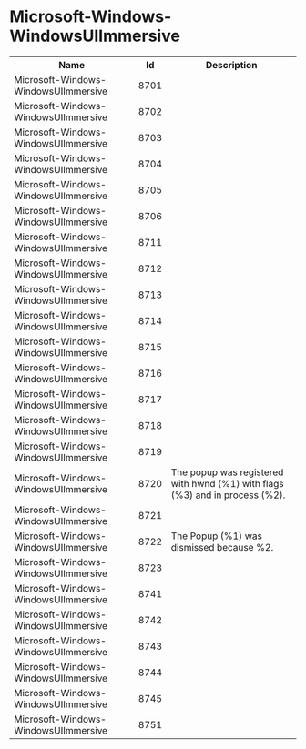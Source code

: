 # Microsoft-Windows-WindowsUIImmersive

<table>
<colgroup><col/><col/><col/></colgroup>
<tr><th>Name</th><th>Id</th><th>Description</th></tr>
<tr><td>Microsoft-Windows-WindowsUIImmersive</td><td>8701</td><td></td></tr>
<tr><td>Microsoft-Windows-WindowsUIImmersive</td><td>8702</td><td></td></tr>
<tr><td>Microsoft-Windows-WindowsUIImmersive</td><td>8703</td><td></td></tr>
<tr><td>Microsoft-Windows-WindowsUIImmersive</td><td>8704</td><td></td></tr>
<tr><td>Microsoft-Windows-WindowsUIImmersive</td><td>8705</td><td></td></tr>
<tr><td>Microsoft-Windows-WindowsUIImmersive</td><td>8706</td><td></td></tr>
<tr><td>Microsoft-Windows-WindowsUIImmersive</td><td>8711</td><td></td></tr>
<tr><td>Microsoft-Windows-WindowsUIImmersive</td><td>8712</td><td></td></tr>
<tr><td>Microsoft-Windows-WindowsUIImmersive</td><td>8713</td><td></td></tr>
<tr><td>Microsoft-Windows-WindowsUIImmersive</td><td>8714</td><td></td></tr>
<tr><td>Microsoft-Windows-WindowsUIImmersive</td><td>8715</td><td></td></tr>
<tr><td>Microsoft-Windows-WindowsUIImmersive</td><td>8716</td><td></td></tr>
<tr><td>Microsoft-Windows-WindowsUIImmersive</td><td>8717</td><td></td></tr>
<tr><td>Microsoft-Windows-WindowsUIImmersive</td><td>8718</td><td></td></tr>
<tr><td>Microsoft-Windows-WindowsUIImmersive</td><td>8719</td><td></td></tr>
<tr><td>Microsoft-Windows-WindowsUIImmersive</td><td>8720</td><td>The popup was registered with hwnd (%1) with flags (%3) and in process (%2).</td></tr>
<tr><td>Microsoft-Windows-WindowsUIImmersive</td><td>8721</td><td></td></tr>
<tr><td>Microsoft-Windows-WindowsUIImmersive</td><td>8722</td><td>The Popup (%1) was dismissed because %2.</td></tr>
<tr><td>Microsoft-Windows-WindowsUIImmersive</td><td>8723</td><td></td></tr>
<tr><td>Microsoft-Windows-WindowsUIImmersive</td><td>8741</td><td></td></tr>
<tr><td>Microsoft-Windows-WindowsUIImmersive</td><td>8742</td><td></td></tr>
<tr><td>Microsoft-Windows-WindowsUIImmersive</td><td>8743</td><td></td></tr>
<tr><td>Microsoft-Windows-WindowsUIImmersive</td><td>8744</td><td></td></tr>
<tr><td>Microsoft-Windows-WindowsUIImmersive</td><td>8745</td><td></td></tr>
<tr><td>Microsoft-Windows-WindowsUIImmersive</td><td>8751</td><td></td></tr>
</table>
